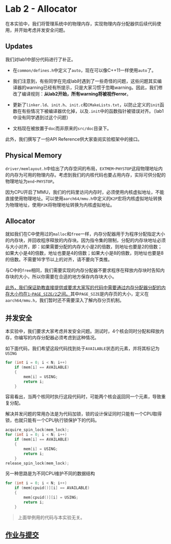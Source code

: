 # Lab 2 - Allocator

在本实验中，我们将管理系统中的物理内存，实现物理内存分配器供后续代码使用，并开始考虑并发安全问题。

## Updates

我们对lab1中部分代码进行了补正。

* 在`common/defines.h`中定义了`auto`，现在可以像C++11一样使用`auto`了。

* 我们注意到，有些同学在完成lab时遇到了一些奇怪的问题，这些问题其实编译器的warning已经有所提示，只是大家习惯于忽略warning。因此，我们修改了编译规则：**从lab2开始，所有warning将被视作error**。

* 更新了`linker.ld`、`init.h`、`init.c`和`CMakeLists.txt`，以防止定义的`init`函数在有些情况下被编译器优化掉，以及`.init`中的函数指针被错误对齐。（lab1中没有同学遇到过这个问题）

* 文档现在被放置于`doc`而非原来的`src/doc`目录下。

此外，我们撰写了一份API Reference供大家查阅实验框架中的接口。

## Physical Memory

`driver/memlayout.h`中给出了内存空间的布局，`EXTMEM`-`PHYSTOP`这段物理地址内的内存为可用的物理内存。考虑到我们的内核代码也要占用内存，实际可供分配的物理地址为`end`-`PHYSTOP`。

因为CPU开启了MMU，我们的代码里访问内存时，必须使用内核虚拟地址，不能直接使用物理地址。可以使用`aarch64/mmu.h`中定义的`K2P`宏将内核虚拟地址转换为物理地址，使用`P2K`将物理地址转换为内核虚拟地址。

## Allocator

就如我们在C中使用过的`malloc`和`free`一样，内存分配器用于为程序分配指定大小的内存块，并回收程序释放的内存块。因为指令集的限制，分配的内存块地址必须与大小对齐，即：如果需要分配的内存大小是2的倍数，则地址也要是2的倍数；如果大小是4的倍数，地址也要是4的倍数；如果大小是8的倍数，则地址也要是8的倍数。不需要16字节以上的对齐，请不要向下类推。

与C中的`free`相同，我们需要实现的内存分配器不要求程序在释放内存块时告知内存块的大小，所以你需要在合适的地方保存内存块大小。

<u>此外，我们保证助教直接提供或要求大家写的代码中需要通过内存分配器分配的内存大小均在`1`-`PAGE_SIZE/2`之间。</u>其中`PAGE_SIZE`是内存页的大小，定义在`aarch64/mmu.h`，我们暂时还不需要深入了解内存分页机制。

## 并发安全

本实验中，我们要求大家考虑并发安全问题。测试时，4个核会同时分配和释放内存，你编写的内存分配器必须考虑到这种情况。

如下面代码，我们希望这段代码找到处于`AVAILABLE`状态的元素，并将其标记为`USING`

```c
for (int i = 0; i < N; i++)
    if (mem[i] == AVAILABLE)
    {
        mem[i] = USING;
        return i;
    }
```

容易看出，当两个核同时执行这段代码时，可能两个核会返回同一个元素，导致重复分配。

解决并发问题的常用办法是为代码加锁，锁的设计保证同时只能有一个CPU取得锁，也就只能有一个CPU执行锁保护下的代码。

```c
acquire_spin_lock(mem_lock);
for (int i = 0; i < N; i++)
    if (mem[i] == AVAILABLE)
    {
        mem[i] = USING;
        return i;
    }
release_spin_lock(mem_lock);
```

另一种思路是为不同CPU维护不同的数据结构

```c
for (int i = 0; i < N; i++)
    if (mem[cpuid()][i] == AVAILABLE)
    {
        mem[cpuid()][i] = USING;
        return i;
    }
```

> 上面举例用的代码与本实验无关。

## <u>作业与提交</u>


